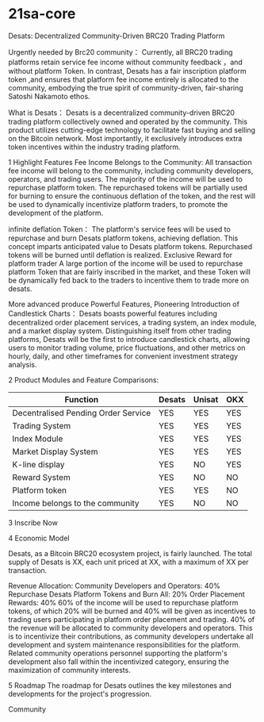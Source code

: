 # 21sa-core

Desats: Decentralized Community-Driven BRC20 Trading Platform


Urgently needed by Brc20 community：
Currently, all BRC20 trading platforms retain service fee income without community feedback ，and without platform Token. In contrast, Desats has a fair inscription platform token ,and ensures that platform fee income entirely is allocated to the community, embodying the true spirit of community-driven, fair-sharing Satoshi Nakamoto ethos.

What is Desats：
Desats is a decentralized community-driven BRC20 trading platform collectively owned and operated by the community. This product utilizes cutting-edge technology to facilitate fast buying and selling on the Bitcoin network. Most importantly,  it exclusively introduces extra token incentives within the industry trading platform.




1 Highlight Features
 Fee Income Belongs to the Community:
All transaction fee income will belong to the community, including community developers, operators, and trading users. The majority of the income will be used to repurchase platform token. The repurchased tokens will be partially used for burning to ensure the continuous deflation of the token, and the rest will be used to dynamically incentivize platform traders, to promote the development of the platform.

infinite deflation Token：
The platform's service fees will be used to repurchase and burn Desats platform tokens, achieving deflation. This concept imparts anticipated value to Desats platform tokens.  Repurchased tokens will be burned until deflation is realized.
Exclusive Reward for platform trader
A large portion of the income will be used to repurchase platform Token that are fairly inscribed in the market, and these Token will be dynamically fed back to the traders to incentive them to trade more on desats.


More advanced produce
Powerful Features, Pioneering Introduction of Candlestick Charts：
Desats boasts powerful features including decentralized order placement services, a trading system, an index module, and a market display system. Distinguishing itself from other trading platforms, Desats will be the first to introduce candlestick charts, allowing users to monitor trading volume, price fluctuations, and other metrics on hourly, daily, and other timeframes for convenient investment strategy analysis. 


2 Product Modules and Feature Comparisons:

|Function                  | Desats | Unisat |  OKX | 
|  -------------------------  | ----  | ----  | ----  |
| Decentralised Pending Order Service | YES | YES | YES |
| Trading System  | YES | YES | YES |
| Index Module    | YES | YES | YES |
| Market Display System  | YES | YES | YES |
| K-line display   | YES | NO | YES |
| Reward System    | YES  |NO  | NO  |
| Platform token   |YES  | YES  | NO  |
| Income belongs to the community  | YES | NO | NO |





3 Inscribe  Now



4 Economic Model

Desats, as a Bitcoin BRC20 ecosystem project, is fairly launched. The total supply of Desats is XX, each unit priced at XX, with a maximum of XX per transaction.


Revenue Allocation:
Community Developers and Operators: 40%
Repurchase Desats Platform Tokens and Burn All: 20%
Order Placement Rewards: 40%
60% of the income will be used to repurchase platform tokens, of which 20% will be burned and 40% will be given as incentives to trading users participating in platform order placement and trading.
40% of the revenue will be allocated to community developers and operators. This is to incentivize their contributions, as community developers undertake all development and system maintenance responsibilities for the platform. Related community operations personnel supporting the platform's development also fall within the incentivized category, ensuring the maximization of community interests.



5  Roadmap
The roadmap for Desats outlines the key milestones and developments for the project's progression.



Community

